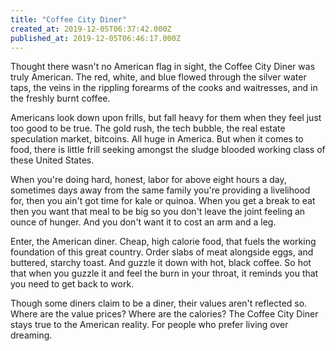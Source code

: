 ```yaml
---
title: "Coffee City Diner"
created_at: 2019-12-05T06:37:42.000Z
published_at: 2019-12-05T06:46:17.000Z
---
```

Thought there wasn't no American flag in sight, the Coffee City Diner was truly American. The red, white, and blue flowed through the silver water taps, the veins in the rippling forearms of the cooks and waitresses, and in the freshly burnt coffee.

Americans look down upon frills, but fall heavy for them when they feel just too good to be true. The gold rush, the tech bubble, the real estate speculation market, bitcoins. All huge in America. But when it comes to food, there is little frill seeking amongst the sludge blooded working class of these United States.

When you're doing hard, honest, labor for above eight hours a day, sometimes days away from the same family you're providing a livelihood for, then you ain't got time for kale or quinoa. When you get a break to eat then you want that meal to be big so you don't leave the joint feeling an ounce of hunger. And you don't want it to cost an arm and a leg. 

Enter, the American diner. Cheap, high calorie food, that fuels the working foundation of this great country. Order slabs of meat alongside eggs, and buttered, starchy toast. And guzzle it down with hot, black coffee. So hot that when you guzzle it and feel the burn in your throat, it reminds you that you need to get back to work.

Though some diners claim to be a diner, their values aren't reflected so. Where are the value prices? Where are the calories? The Coffee City Diner stays true to the American reality. For people who prefer living over dreaming.
